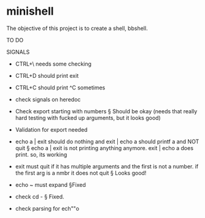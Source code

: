 # minishell

The objective of this project is to create a shell, bbshell.

TO DO

SIGNALS
- CTRL+\ needs some checking

- CTRL+D should print exit

- CTRL+C should print ^C sometimes

- check signals on heredoc


- Check export starting with numbers
	§ Should be okay (needs that really hard testing with fucked up arguments, but it looks good)


- Validation for export needed


- echo a | exit should do nothing and exit | echo a should printf a and NOT quit
	§ echo a | exit is not printing anything anymore. exit | echo a does print. so, its working


- exit must quit if it has multiple arguments and the first is not a number. if the first arg is a nmbr it does not quit
	§ Looks good!


- echo ~ must expand
	§Fixed


- check cd -
	§ Fixed.

- check parsing for ech""o
